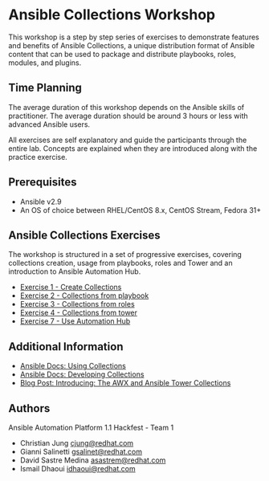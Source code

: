 # Ansible Collections Workshop

This workshop is a step by step series of exercises to demonstrate
features and benefits of Ansible Collections, a unique distribution
format of Ansible content that can be used to package and distribute
playbooks, roles, modules, and plugins.

## Time Planning
The average duration of this workshop depends on the Ansible skills of
practitioner. The average duration should be around 3 hours or less with
advanced Ansible users.

All exercises are self explanatory and guide the participants through the entire lab.
Concepts are explained when they are introduced along with the practice exercise.

## Prerequisites
- Ansible v2.9
- An OS of choice between RHEL/CentOS 8.x, CentOS Stream, Fedora 31+

## Ansible Collections Exercises
The workshop is structured in a set of progressive exercises, covering collections creation,
usage from playbooks, roles and Tower and an introduction to Ansible Automation Hub.

- [Exercise 1 - Create Collections](./1-create-collections)
- [Exercise 2 - Collections from playbook](./2-collections-from-playbook)
- [Exercise 3 - Collections from roles](./3-collections-from-roles)
- [Exercise 4 - Collections from tower](./4-collections-from-tower)
- [Exercise 7 - Use Automation Hub](./7-use-automation-hub)

## Additional Information
- [Ansible Docs: Using Collections](https://docs.ansible.com/ansible/latest/user_guide/collections_using.html)
- [Ansible Docs: Developing Collections](https://docs.ansible.com/ansible/devel/dev_guide/developing_collections.html)
- [Blog Post: Introducing: The AWX and Ansible Tower Collections](https://www.ansible.com/blog/introducing-the-awx-collection)

## Authors
Ansible Automation Platform 1.1 Hackfest - Team 1
- Christian Jung <cjung@redhat.com>
- Gianni Salinetti <gsalinet@redhat.com>
- David Sastre Medina <asastrem@redhat.com>
- Ismail Dhaoui <idhaoui@redhat.com>
